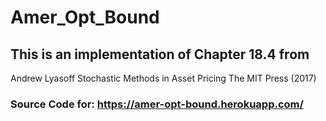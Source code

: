 # Amer_Opt_Bound
## This is an implementation of Chapter 18.4 from 
  Andrew Lyasoff
  Stochastic Methods in Asset Pricing
  The MIT Press (2017)
### Source Code for: https://amer-opt-bound.herokuapp.com/
